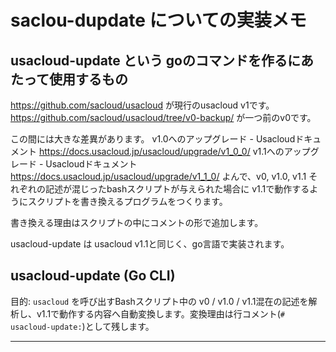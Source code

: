 # saclou-dupdate についての実装メモ

## usacloud-update という goのコマンドを作るにあたって使用するもの

https://github.com/sacloud/usacloud が現行のusacloud v1です。
https://github.com/sacloud/usacloud/tree/v0-backup/ が一つ前のv0です。

この間には大きな差異があります。
v1.0へのアップグレード - Usacloudドキュメント https://docs.usacloud.jp/usacloud/upgrade/v1_0_0/
v1.1へのアップグレード - Usacloudドキュメント https://docs.usacloud.jp/usacloud/upgrade/v1_1_0/
よんで、v0, v1.0, v1.1 それぞれの記述が混じったbashスクリプトが与えられた場合に v1.1で動作するようにスクリプトを書き換えるプログラムをつくります。

書き換える理由はスクリプトの中にコメントの形で追加します。

usacloud-update は usacloud v1.1と同じく、go言語で実装されます。

## usacloud-update (Go CLI)

目的: `usacloud` を呼び出すBashスクリプト中の v0 / v1.0 / v1.1混在の記述を解析し、v1.1で動作する内容へ自動変換します。変換理由は行コメント(`# usacloud-update:`)として残します。

---


